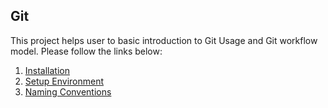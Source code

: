 ## Git

This project helps user to basic introduction to Git Usage and Git workflow model. Please follow the links below:

1. [Installation](https://github.com/SarvM/git-work/blob/master/documentation/git-installation-windows.md)
2. [Setup Environment](https://github.com/SarvM/git-work/blob/master/documentation/setup-git-environment.md)
3. [Naming Conventions](https://github.com/SarvM/git-work/blob/master/documentation/naming-convention.md)